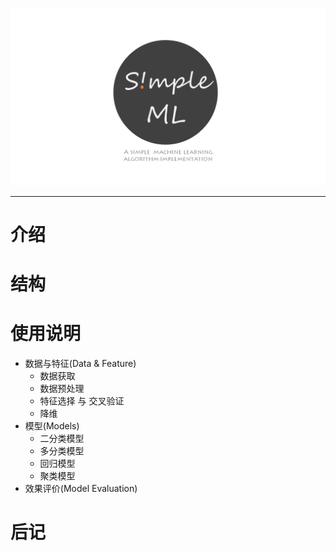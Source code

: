 
![](./_includes/logo2.png)

---

# 介绍

# 结构

# 使用说明

- 数据与特征(Data & Feature)
  - 数据获取
  - 数据预处理
  - 特征选择 与 交叉验证
  - 降维
- 模型(Models)
  - 二分类模型
  - 多分类模型
  - 回归模型
  - 聚类模型
- 效果评价(Model Evaluation)

# 后记
